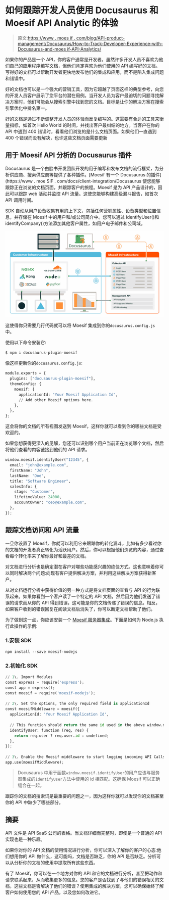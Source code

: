 # 如何跟踪开发人员使用 Docusaurus 和 Moesif API Analytic 的体验

> 原文:[https://www . moes if . com/blog/API-product-management/Docusaurus/How-to-Track-Developer-Experience-with-Docusaurus-and-moes if-API-Analytics/](https://www.moesif.com/blog/api-product-management/docusaurus/How-to-Track-Developer-Experience-with-Docusaurus-and-Moesif-API-Analytics/)

如果你的产品是一个 API，你的客户通常是开发者。虽然许多开发人员不喜欢为他们自己的应用程序编写文档，但他们肯定喜欢为他们使用的 API 编写好的文档。写得好的文档可以帮助开发者更快地发布他们的集成和应用，而不是陷入集成问题和错误中。

好的文档也可以是一个强大的营销工具，因为它超越了页面这样的典型参考，向您的开发人员客户展示了您平台的潜在用例。当开发人员为客户最迫切的问题寻找解决方案时，他们可能会从搜索引擎中找到您的文档。目标是让你的解决方案在搜索引擎优化中排名第一。

好的文档是通过不断调整开发人员的体验而反复编写的。这需要有合适的工具来衡量指标，如首次 Hello World 的时间，并找出客户最纠结的地方。当客户在你的 API 中遇到 400 错误时，看看他们浏览的是什么文档页面。如果他们一直遇到 400 个错误而没有解决，也许这些文档页面需要更新

## 用于 Moesif API 分析的 Docusaurus 插件

Docusaurus 是一个由脸书开发团队开发的用于编写和发布文档的流行框架，为分析供应商、搜索供应商等提供了各种插件。[Moesif 有一个 Docusaurus 的插件](https://www . moe SIF . com/docs/client-integration/Docusaurus 使您能够跟踪正在浏览的文档页面，并跟踪客户的旅程。Moesif 是为 API 产品设计的，因此可以跟踪 web 活动并监控 API 流量。这使您能够构建高级漏斗报告，如首次 API 调用时间。

SDK 自动从用户设备收集有用的上下文，包括任何营销属性、设备类型和位置信息，并存储在 Moesif 中的用户和/或公司简介中。您可以通过 identifyUser()和 identifyCompany()方法添加其他客户属性，如用户电子邮件和公司域。

![Diagram of Moesif API monitoring and Docusaurus architecture](img/fc8a6e2cbf7d84367c8b1a9d3d17ca0e.png)

这使得你只需要几行代码就可以将 Moesif 集成到你的`docusaurus.config.js`中。

使用以下命令安装它:

```py
$ npm i docusaurus-plugin-moesif 
```

像这样更新你的`docusaurus.config.js`:

```py
module.exports = {
  plugins: ["docusaurus-plugin-moesif"],
  themeConfig: {
    moesif: {
      applicationId: "Your Moesif Application Id",
      // Add other Moesif options here.
    },
  },
}; 
```

这会将你的文档的所有视图发送到 Moesif，这样你就可以看到你的哪些文档是受欢迎的。

如果您想获得更深入的见解，您还可以识别哪个用户当前正在浏览哪个文档，然后将他们查看的内容链接到他们的 API 请求。

```py
window.moesif.identifyUser("12345", {
  email: "john@example.com",
  firstName: "John",
  lastName: "Doe",
  title: "Software Engineer",
  salesInfo: {
    stage: "Customer",
    lifetimeValue: 24000,
    accountOwner: "ceo@example.com",
  },
}); 
```

## 跟踪文档访问和 API 流量

一旦你设置了 Moesif，你就可以利用它来跟踪你的转化漏斗，比如有多少看过你的文档的开发者真正转化为活跃用户。然后，你可以根据他们浏览的内容，通过查看每个转化率来了解你最好和最差的文档。

对文档进行分析也是确定潜在客户对哪些功能感兴趣的绝佳方式。这也意味着你可以同时解决两个问题:向现有客户提供解决方案，并利用这些解决方案获得新客户。

从对文档运行分析中获得价值的另一种方式是将文档页面的查看与 API 的行为联系起来。如果你看到一个客户读了一个特定的 API 文档，然后因为他们发送了错误的请求而从你的 API 得到错误，这可能是你的文档传递了错误的信息。相反，如果客户收到的错误回复在阅读文档后消失了，你可以断定文档帮助了他们。

为了做到这一点，你应该安装一个 [Moesif 服务器集成](https://www.moesif.com/implementation)。下面是如何为 Node.js 执行此操作的示例:

### 1.安装 SDK

```py
npm install --save moesif-nodejs 
```

### 2.初始化 SDK

```py
// 1\. Import Modules
const express = require('express');
const app = express();
const moesif = require('moesif-nodejs');

// 2\. Set the options, the only required field is applicationId
const moesifMiddleware = moesif({
  applicationId: 'Your Moesif Application Id',

  // This function should return the same id used in the above window.moesif.identifyUser
  identifyUser: function (req, res) {
    return req.user ? req.user.id : undefined;
  },
});

// 3\. Enable the Moesif middleware to start logging incoming API Calls
app.use(moesifMiddleware); 
```

> Docusaurus 中用于函数`window.moesif.identifyUser`的用户应该与服务器集成的`identifyUser`方法中使用的 id 相匹配。这确保 Moesif 可以正确缝合在一起。

跟踪你的文档的搜索词是最重要的问题之一，因为这样你就可以发现你的文档甚至你的 API 中缺少了哪些部分。

## 摘要

API 文件是 API SaaS 公司的表格。当文档详细而完整时，即使是一个普通的 API 实现也是一种乐趣。

如果你对你的 API 文档的使用情况进行分析，你可以深入了解你的客户的心态:他们想用你的 API 做什么，这可能吗，文档是否缺乏，你的 API 是否缺乏。分析可以从分析你的文档的使用中提取所有这些东西。

有了 Moesif，你可以在一个地方对你的 API 和它的文档进行分析，甚至把动作和请求联系起来，从而收集更多的信息。您的客户是否找到了与他们的错误相关的文档，这些文档是否解决了他们的错误？使用集成的解决方案，您可以确保始终了解客户如何使用您的 API 产品，以及您如何改进它。
